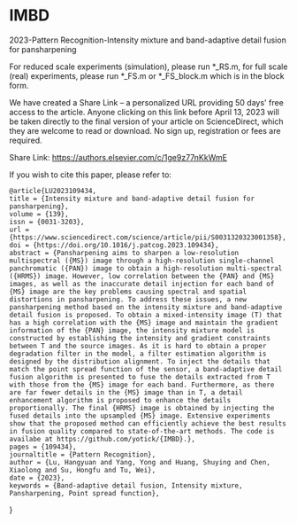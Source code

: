 # IMBD
 2023-Pattern Recognition-Intensity mixture and band-adaptive detail fusion for pansharpening

For reduced scale experiments (simulation), please run *_RS.m, for full scale (real) experiments, please run *_FS.m or *_FS_block.m which is in the block form.

We have created a Share Link – a personalized URL providing 50 days' free access to the article. Anyone clicking on this link before April 13, 2023 will be taken directly to the final version of your article on ScienceDirect, which they are welcome to read or download. No sign up, registration or fees are required.

Share Link:
https://authors.elsevier.com/c/1ge9z77nKkWmE

If you wish to cite this paper, please refer to:

    @article{LU2023109434,
    title = {Intensity mixture and band-adaptive detail fusion for pansharpening},
    volume = {139},
    issn = {0031-3203},
    url = {https://www.sciencedirect.com/science/article/pii/S0031320323001358},
    doi = {https://doi.org/10.1016/j.patcog.2023.109434},
    abstract = {Pansharpening aims to sharpen a low-resolution multispectral ({MS}) image through a high-resolution single-channel panchromatic ({PAN}) image to obtain a high-resolution multi-spectral ({HRMS}) image. However, low correlation between the {PAN} and {MS} images, as well as the inaccurate detail injection for each band of {MS} image are the key problems causing spectral and spatial distortions in pansharpening. To address these issues, a new pansharpening method based on the intensity mixture and band-adaptive detail fusion is proposed. To obtain a mixed-intensity image (T) that has a high correlation with the {MS} image and maintain the gradient information of the {PAN} image, the intensity mixture model is constructed by establishing the intensity and gradient constraints between T and the source images. As it is hard to obtain a proper degradation filter in the model, a filter estimation algorithm is designed by the distribution alignment. To inject the details that match the point spread function of the sensor, a band-adaptive detail fusion algorithm is presented to fuse the details extracted from T with those from the {MS} image for each band. Furthermore, as there are far fewer details in the {MS} image than in T, a detail enhancement algorithm is proposed to enhance the details proportionally. The final {HRMS} image is obtained by injecting the fused details into the upsampled {MS} image. Extensive experiments show that the proposed method can efficiently achieve the best results in fusion quality compared to state-of-the-art methods. The code is availabe at https://github.com/yotick/{IMBD}.},
    pages = {109434},
    journaltitle = {Pattern Recognition},
    author = {Lu, Hangyuan and Yang, Yong and Huang, Shuying and Chen, Xiaolong and Su, Hongfu and Tu, Wei},
    date = {2023},
    keywords = {Band-adaptive detail fusion, Intensity mixture, Pansharpening, Point spread function},
}
